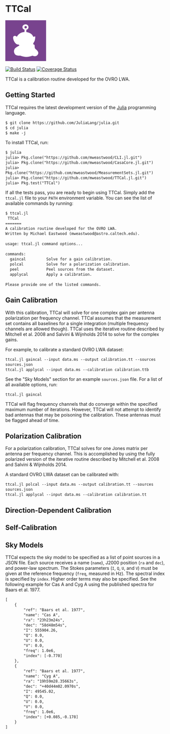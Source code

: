 # TTCal
![TTCal](ttcal.png)

[![Build Status](https://travis-ci.org/mweastwood/TTCal.jl.svg?branch=master)](https://travis-ci.org/mweastwood/TTCal.jl)
[![Coverage Status](https://coveralls.io/repos/mweastwood/TTCal.jl/badge.svg?branch=master)](https://coveralls.io/r/mweastwood/TTCal.jl?branch=master)

TTCal is a calibration routine developed for the OVRO LWA.

## Getting Started

TTCal requires the latest development version of the [Julia](http://julialang.org/) programming language.
```
$ git clone https://github.com/JuliaLang/julia.git
$ cd julia
$ make -j
```

To install TTCal, run:
```
$ julia
julia> Pkg.clone("https://github.com/mweastwood/CLI.jl.git")
julia> Pkg.clone("https://github.com/mweastwood/CasaCore.jl.git")
julia> Pkg.clone("https://github.com/mweastwood/MeasurementSets.jl.git")
julia> Pkg.clone("https://github.com/mweastwood/TTCal.jl.git")
julia> Pkg.test("TTCal")
```
If all the tests pass, you are ready to begin using TTCal.
Simply add the `ttcal.jl` file to your `PATH` environment variable.
You can see the list of available commands by running:
```
$ ttcal.jl 
 TTCal
=======
A calibration routine developed for the OVRO LWA.
Written by Michael Eastwood (mweastwood@astro.caltech.edu).

usage: ttcal.jl command options...

commands:
  gaincal         Solve for a gain calibration.
  polcal          Solve for a polarization calibration.
  peel            Peel sources from the dataset.
  applycal        Apply a calibration.

Please provide one of the listed commands.
```

## Gain Calibration

With this calibration, TTCal will solve for one complex gain per antenna polarization
per frequency channel. TTCal assumes that the measurement set contains all baselines
for a single integration (multiple frequency channels are allowed though).
TTCal uses the iterative routine described by Mitchell et al. 2008 and
Salvini & Wijnholds 2014 to solve for the complex gains.

For example, to calibrate a standard OVRO LWA dataset:
```
ttcal.jl gaincal --input data.ms --output calibration.tt --sources sources.json
ttcal.jl applycal --input data.ms --calibration calibration.ttb
```
See the "Sky Models" section for an example `sources.json` file.
For a list of all available options, run:
```
ttcal.jl gaincal
```

TTCal will flag frequency channels that do converge within the specified maximum
number of iterations. However, TTCal will not attempt to identify bad antennas
that may be poisoning the calibration. These antennas must be flagged ahead of
time.

## Polarization Calibration

For a polarization calibration, TTCal solves for one Jones matrix per antenna per
frequency channel. This is accomplished by using the fully polarized version of
the iterative routine described by Mitchell et al. 2008 and Salvini & Wijnholds 2014.

A standard OVRO LWA dataset can be calibrated with:
```
ttcal.jl polcal --input data.ms --output calibration.tt --sources sources.json
ttcal.jl applycal --input data.ms --calibration calibration.tt
```

## Direction-Dependent Calibration
## Self-Calibration

## Sky Models

TTCal expects the sky model to be specified as a list of point sources in a JSON file.
Each source receives a name (`name`), J2000 position (`ra` and `dec`), and power-law spectrum.
The Stokes parameters (`I`, `Q`, `U`, and `V`) must be given at the reference frequency
(`freq`, measured in Hz). The spectral index is specified by `index`. Higher order terms
may also be specified. See the following example for Cas A and Cyg A using the published
spectra for Baars et al. 1977.

```
[
    {
        "ref": "Baars et al. 1977",
        "name": "Cas A",
        "ra": "23h23m24s",
        "dec": "58d48m54s",
        "I": 555904.26,
        "Q": 0.0,
        "U": 0.0,
        "V": 0.0,
        "freq": 1.0e6,
        "index": [-0.770]
    },
    {
        "ref": "Baars et al. 1977",
        "name": "Cyg A",
        "ra": "19h59m28.35663s",
        "dec": "+40d44m02.0970s",
        "I": 49545.02,
        "Q": 0.0,
        "U": 0.0,
        "V": 0.0,
        "freq": 1.0e6,
        "index": [+0.085,-0.178]
    }
]
```
